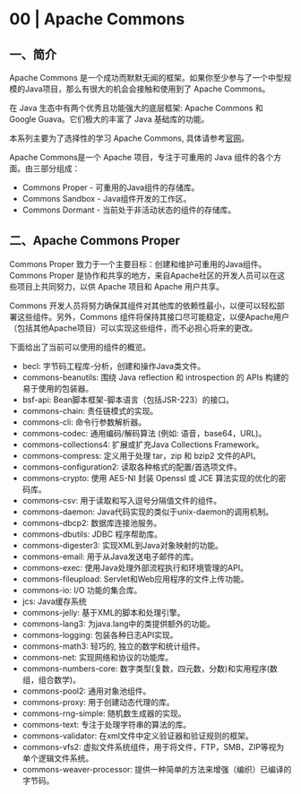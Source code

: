 # 00 | Apache Commons

## 一、简介

Apache Commons 是一个成功而默默无闻的框架。如果你至少参与了一个中型规模的Java项目，那么有很大的机会会接触和使用到了 Apache Commons。

在 Java 生态中有两个优秀且功能强大的底层框架: Apache Commons 和 Google Guava。它们极大的丰富了 Java 基础库的功能。

本系列主要为了选择性的学习 Apache Commons, 具体请参考[官网](http://commons.apache.org)。

Apache Commons是一个 Apache 项目，专注于可重用的 Java 组件的各个方面。由三部分组成：

- Commons Proper - 可重用的Java组件的存储库。
- Commons Sandbox - Java组件开发的工作区。
- Commons Dormant - 当前处于非活动状态的组件的存储库。

## 二、Apache Commons Proper
Commons Proper 致力于一个主要目标：创建和维护可重用的Java组件。Commons Proper 是协作和共享的地方，来自Apache社区的开发人员可以在这些项目上共同努力，以供 Apache 项目和 Apache 用户共享。

Commons 开发人员将努力确保其组件对其他库的依赖性最小，以便可以轻松部署这些组件。另外，Commons 组件将保持其接口尽可能稳定，以便Apache用户（包括其他Apache项目）可以实现这些组件，而不必担心将来的更改。

下面给出了当前可以使用的组件的概览。

- becl: 字节码工程库-分析，创建和操作Java类文件。
- commons-beanutils: 围绕 Java reflection 和 introspection 的 APIs 构建的易于使用的包装器。
- bsf-api: Bean脚本框架-脚本语言（包括JSR-223）的接口。
- commons-chain: 责任链模式的实现。
- commons-cli: 命令行参数解析器。
- commons-codec: 通用编码/解码算法 (例如: 语音，base64，URL)。
- commons-collections4: 扩展或扩充Java Collections Framework。
- commons-compress: 定义用于处理 tar，zip 和 bzip2 文件的API。
- commons-configuration2: 读取各种格式的配置/首选项文件。
- commons-crypto: 使用 AES-NI 封装 Openssl 或 JCE 算法实现的优化的密码库。
- commons-csv: 用于读取和写入逗号分隔值文件的组件。
- commons-daemon: Java代码实现的类似于unix-daemon的调用机制。
- commons-dbcp2: 数据库连接池服务。
- commons-dbutils: JDBC 程序帮助库。
- commons-digester3: 实现XML到Java对象映射的功能。
- commons-email: 用于从Java发送电子邮件的库。
- commons-exec: 使用Java处理外部流程执行和环境管理的API。
- commons-fileupload: Servlet和Web应用程序的文件上传功能。
- commons-io: I/O 功能的集合库。
- jcs: Java缓存系统
- commons-jelly: 基于XML的脚本和处理引擎。
- commons-lang3: 为java.lang中的类提供额外的功能。
- commons-logging: 包装各种日志API实现。
- commons-math3: 轻巧的, 独立的数学和统计组件。
- commons-net: 实现网络和协议的功能库。
- commons-numbers-core: 数字类型(复数，四元数，分数)和实用程序(数组，组合数学)。
- commons-pool2: 通用对象池组件。
- commons-proxy: 用于创建动态代理的库。
- commons-rng-simple: 随机数生成器的实现。
- commons-text: 专注于处理字符串的算法的库。
- commons-validator: 在xml文件中定义验证器和验证规则的框架。
- commons-vfs2: 虚拟文件系统组件，用于将文件，FTP，SMB，ZIP等视为单个逻辑文件系统。
- commons-weaver-processor: 提供一种简单的方法来增强（编织）已编译的字节码。